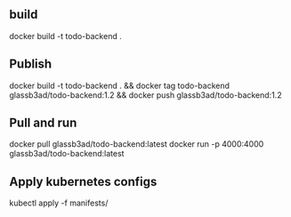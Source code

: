 ## build

docker build -t todo-backend .

## Publish

docker build -t todo-backend . &&
docker tag todo-backend glassb3ad/todo-backend:1.2 &&
docker push glassb3ad/todo-backend:1.2

## Pull and run

docker pull glassb3ad/todo-backend:latest
docker run -p 4000:4000 glassb3ad/todo-backend:latest

## Apply kubernetes configs

kubectl apply -f manifests/
